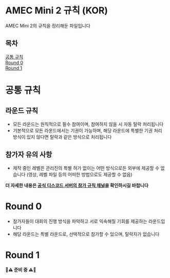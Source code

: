 # AMEC Mini 2 규칙 (KOR)
AMEC Mini 2의 규칙을 정리해둔 파일입니다

## 목차
[공통 규칙](#공통-규칙)<br>
[Round 0](#round-0)<br>
[Round 1](#round-1)<br>

# 공통 규칙
## 라운드 규칙
- 모든 라운드는 원칙적으로 필수 참여이며, 참여하지 않을 시 자동 탈락 처리됩니다
- 기본적으로 모든 라운드에서는 기권이 가능하며, 해당 라운드에 특별한 기권 처리 방식이 있지 않다면 탈락과 같은 방식으로 처리됩니다
## 참가자 유의 사항
- 제작 중인 레벨은 관리진의 특별 허가 없이는 어떤 방식으로든 외부에 제공할 수 없습니다 (영상, 레벨 파일 등의 어떠한 방법으로도 제공할 수 없음)

**더 자세한 내용은 [공식 디스코드 서버의 참가 규칙 채널](https://discord.com/channels/1105438559785197568/1119837585129353296)을 확인하시길 바랍니다**

# Round 0
- 참가자들이 대회의 진행 방식을 파악하고 서로 익숙해질 기회를 제공하는 라운드입니다
- 해당 라운드는 특별 라운드로, 선택적으로 참가할 수 있으며, 탈락자가 없습니다

# Round 1
**🔨⚠️ 준비 중 ⚠️🔨**